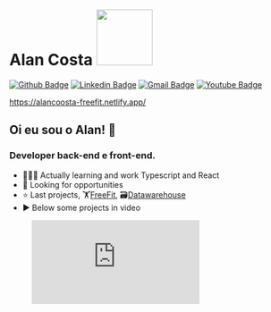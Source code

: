 # Alan Costa <img src="https://media.giphy.com/media/vFKqnCdLPNOKc/giphy.gif" width="auto" height="100" />

[![Github Badge](https://img.shields.io/badge/-Github-000?style=flat-square&logo=Github&logoColor=white&link=https://github.com/alancoosta)](https://github.com/alancoosta)
[![Linkedin Badge](https://img.shields.io/badge/-LinkedIn-blue?style=flat-square&logo=Linkedin&logoColor=white&link=https://www.linkedin.com/in/alancoosta/)](https://www.linkedin.com/in/alancoosta/)
[![Gmail Badge](https://img.shields.io/badge/-Gmail-c14438?style=flat-square&logo=Gmail&logoColor=white&link=mailto:alancoosta2323@gmail.com)](mailto:alancoosta2323@gmail.com)
[![Youtube Badge](https://img.shields.io/badge/-Youtube-c14438?style=flat-square&logo=Youtube&logoColor=white&link=https://www.youtube.com/watch?v=kNoC88gT2Wkm)](https://www.youtube.com/watch?v=kNoC88gT2Wk)

https://alancoosta-freefit.netlify.app/

## Oi eu sou o Alan! 🦕

### Developer back-end e front-end.

- 👨🏻‍💻 Actually learning and work Typescript and React
- 🚀 Looking for opportunities
- ⭐ Last projects, 🏋️[FreeFit](https://alancoosta-freefit.netlify.app/), 🗃️[Datawarehouse](https://alancoosta-datawarehouse.netlify.app/)
- ▶️ Below some projects in video

<figure class="video_container">
  <iframe src="https://www.youtube.com/embed/kNoC88gT2Wk" frameborder="0" allowfullscreen="true"> </iframe>
</figure>

